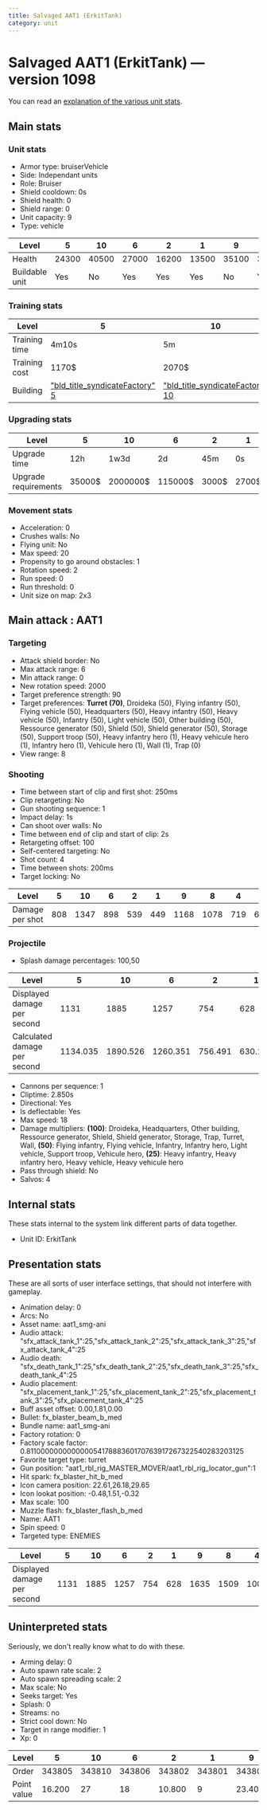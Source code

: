 ```yaml
---
title: Salvaged AAT1 (ErkitTank)
category: unit
---
```


# Salvaged AAT1 (ErkitTank) — version 1098

You can read an [explanation  of the various unit stats](unitexplained.md).

## Main stats

### Unit stats

  * Armor type: bruiserVehicle
  * Side: Independant units
  * Role: Bruiser
  * Shield cooldown: 0s
  * Shield health: 0
  * Shield range: 0
  * Unit capacity: 9
  * Type: vehicle

|Level         |5    |10   |6    |2    |1    |9    |8    |4    |3    |7    |
|--------------|-----|-----|-----|-----|-----|-----|-----|-----|-----|-----|
|Health        |24300|40500|27000|16200|13500|35100|32400|21600|18900|29700|
|Buildable unit|Yes  |No   |Yes  |Yes  |Yes  |No   |Yes  |Yes  |Yes  |Yes  |


### Training stats

|Level        |5                                                      |10                                                      |6                                                      |2                                                      |1                                                      |9                                                      |8                                                      |4                                                      |3                                                      |7                                                      |
|-------------|-------------------------------------------------------|--------------------------------------------------------|-------------------------------------------------------|-------------------------------------------------------|-------------------------------------------------------|-------------------------------------------------------|-------------------------------------------------------|-------------------------------------------------------|-------------------------------------------------------|-------------------------------------------------------|
|Training time|4m10s                                                  |5m                                                      |4m20s                                                  |3m40s                                                  |3m30s                                                  |4m50s                                                  |4m40s                                                  |4m                                                     |3m50s                                                  |4m30s                                                  |
|Training cost|1170$                                                  |2070$                                                   |1350$                                                  |630$                                                   |450$                                                   |1890$                                                  |1710$                                                  |990$                                                   |810$                                                   |1530$                                                  |
|Building     |["bld_title_syndicateFactory" 5](syndicateFactory.html)|["bld_title_syndicateFactory" 10](syndicateFactory.html)|["bld_title_syndicateFactory" 6](syndicateFactory.html)|["bld_title_syndicateFactory" 2](syndicateFactory.html)|["bld_title_syndicateFactory" 1](syndicateFactory.html)|["bld_title_syndicateFactory" 9](syndicateFactory.html)|["bld_title_syndicateFactory" 8](syndicateFactory.html)|["bld_title_syndicateFactory" 4](syndicateFactory.html)|["bld_title_syndicateFactory" 3](syndicateFactory.html)|["bld_title_syndicateFactory" 7](syndicateFactory.html)|


### Upgrading stats

|Level               |5     |10      |6      |2    |1    |9       |8      |4     |3    |7      |
|--------------------|------|--------|-------|-----|-----|--------|-------|------|-----|-------|
|Upgrade time        |12h   |1w3d    |2d     |45m  |0s   |1w      |5d     |6h    |2h   |3d     |
|Upgrade requirements|35000$|2000000$|115000$|3000$|2700$|1000000$|350000$|15000$|6000$|175000$|


### Movement stats

  * Acceleration: 0
  * Crushes walls: No
  * Flying unit: No
  * Max speed: 20
  * Propensity to go around obstacles: 1
  * Rotation speed: 2
  * Run speed: 0
  * Run threshold: 0
  * Unit size on map: 2x3

## Main attack : AAT1

### Targeting

  * Attack shield border: No
  * Max attack range: 6
  * Min attack range: 0
  * New rotation speed: 2000
  * Target preference strength: 90
  * Target preferences: **Turret (70)**, Droideka (50), Flying infantry (50), Flying vehicle (50), Headquarters (50), Heavy infantry (50), Heavy vehicle (50), Infantry (50), Light vehicle (50), Other building (50), Ressource generator (50), Shield (50), Shield generator (50), Storage (50), Support troop (50), Heavy infantry hero (1), Heavy vehicule hero (1), Infantry hero (1), Vehicule hero (1), Wall (1), Trap (0)
  * View range: 8

### Shooting

  * Time between start of clip and first shot: 250ms
  * Clip retargeting: No
  * Gun shooting sequence: 1
  * Impact delay: 1s
  * Can shoot over walls: No
  * Time between end of clip and start of clip: 2s
  * Retargeting offset: 100
  * Self-centered targeting: No
  * Shot count: 4
  * Time between shots: 200ms
  * Target locking: No

|Level          |5  |10  |6  |2  |1  |9   |8   |4  |3  |7  |
|---------------|---|----|---|---|---|----|----|---|---|---|
|Damage per shot|808|1347|898|539|449|1168|1078|719|629|988|


### Projectile

  * Splash damage percentages: 100,50

|Level                       |5       |10      |6       |2      |1      |9       |8       |4       |3      |7       |
|----------------------------|--------|--------|--------|-------|-------|--------|--------|--------|-------|--------|
|Displayed damage per second |1131    |1885    |1257    |754    |628    |1635    |1509    |1006    |880    |1383    |
|Calculated damage per second|1134.035|1890.526|1260.351|756.491|630.175|1639.298|1512.982|1009.123|882.807|1386.667|


  * Cannons per sequence: 1
  * Cliptime: 2.850s
  * Directional: Yes
  * Is deflectable: Yes
  * Max speed: 18
  * Damage multipliers: **(100)**: Droideka, Headquarters, Other building, Ressource generator, Shield, Shield generator, Storage, Trap, Turret, Wall, **(50)**: Flying infantry, Flying vehicle, Infantry, Infantry hero, Light vehicle, Support troop, Vehicule hero, **(25)**: Heavy infantry, Heavy infantry hero, Heavy vehicle, Heavy vehicule hero
  * Pass through shield: No
  * Salvos: 4

## Internal stats

These stats internal to the system link different parts of data together.

  * Unit ID: ErkitTank

## Presentation stats

These are all sorts of user interface settings, that should not interfere with gameplay.

  * Animation delay: 0
  * Arcs: No
  * Asset name: aat1_smg-ani
  * Audio attack: "sfx_attack_tank_1":25,"sfx_attack_tank_2":25,"sfx_attack_tank_3":25,"sfx_attack_tank_4":25
  * Audio death: "sfx_death_tank_1":25,"sfx_death_tank_2":25,"sfx_death_tank_3":25,"sfx_death_tank_4":25
  * Audio placement: "sfx_placement_tank_1":25,"sfx_placement_tank_2":25,"sfx_placement_tank_3":25,"sfx_placement_tank_4":25
  * Buff asset offset: 0.00,1.81,0.00
  * Bullet: fx_blaster_beam_b_med
  * Bundle name: aat1_smg-ani
  * Factory rotation: 0
  * Factory scale factor: 0.81100000000000005417888360170763917267322540283203125
  * Favorite target type: turret
  * Gun position: "aat1_rbl_rig_MASTER_MOVER/aat1_rbl_rig_locator_gun":1
  * Hit spark: fx_blaster_hit_b_med
  * Icon camera position: 22.61,26.18,29.65
  * Icon lookat position: -0.48,1.51,-0.32
  * Max scale: 100
  * Muzzle flash: fx_blaster_flash_b_med
  * Name: AAT1
  * Spin speed: 0
  * Targeted type: ENEMIES

|Level                      |5   |10  |6   |2  |1  |9   |8   |4   |3  |7   |
|---------------------------|----|----|----|---|---|----|----|----|---|----|
|Displayed damage per second|1131|1885|1257|754|628|1635|1509|1006|880|1383|


## Uninterpreted stats

Seriously, we don't really know what to do with these.

  * Arming delay: 0
  * Auto spawn rate scale: 2
  * Auto spawn spreading scale: 2
  * Max scale: No
  * Seeks target: Yes
  * Splash: 0
  * Streams: no
  * Strict cool down: No
  * Target in range modifier: 1
  * Xp: 0

|Level      |5     |10    |6     |2     |1     |9     |8     |4     |3     |7     |
|-----------|------|------|------|------|------|------|------|------|------|------|
|Order      |343805|343810|343806|343802|343801|343809|343808|343804|343803|343807|
|Point value|16.200|27    |18    |10.800|9     |23.400|21.600|14.400|12.600|19.800|


